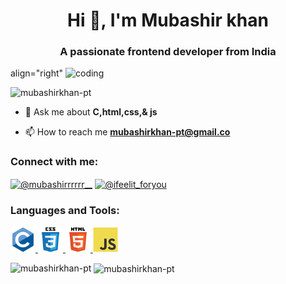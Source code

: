 <h1 align="center">Hi 👋, I'm Mubashir khan</h1>
<h3 align="center">A passionate frontend developer from India</h3>

 align="right" <img alt="coding" width ="350" scr="https://camo.githubusercontent.com/0eda36005abd9bf7e72584afc2f6ef1e808a357cb65a07fc2fe5036ba5268df7/68747470733a2f2f692e70696e696d672e636f6d2f6f726967696e616c732f65382f66342f35332f65386634353334363961336563393765636433353464663436356437333931332e676966"> 

<p align="left"> <img src="https://komarev.com/ghpvc/?username=mubashirkhan-pt&label=Profile%20views&color=0e75b6&style=flat" alt="mubashirkhan-pt" /> </p>

- 💬 Ask me about **C,html,css,& js**

- 📫 How to reach me **mubashirkhan-pt@gmail.co**

<h3 align="left">Connect with me:</h3>
<p align="left">
<a href="https://twitter.com/@mubashirrrrrr__" target="blank"><img align="center" src="https://raw.githubusercontent.com/rahuldkjain/github-profile-readme-generator/master/src/images/icons/Social/twitter.svg" alt="@mubashirrrrrr__" height="30" width="40" /></a>
<a href="https://instagram.com/@ifeelit_foryou" target="blank"><img align="center" src="https://raw.githubusercontent.com/rahuldkjain/github-profile-readme-generator/master/src/images/icons/Social/instagram.svg" alt="@ifeelit_foryou" height="30" width="40" /></a>
</p>

<h3 align="left">Languages and Tools:</h3>
<p align="left"> <a href="https://www.cprogramming.com/" target="_blank" rel="noreferrer"> <img src="https://raw.githubusercontent.com/devicons/devicon/master/icons/c/c-original.svg" alt="c" width="40" height="40"/> </a> <a href="https://www.w3schools.com/css/" target="_blank" rel="noreferrer"> <img src="https://raw.githubusercontent.com/devicons/devicon/master/icons/css3/css3-original-wordmark.svg" alt="css3" width="40" height="40"/> </a> <a href="https://www.w3.org/html/" target="_blank" rel="noreferrer"> <img src="https://raw.githubusercontent.com/devicons/devicon/master/icons/html5/html5-original-wordmark.svg" alt="html5" width="40" height="40"/> </a> <a href="https://developer.mozilla.org/en-US/docs/Web/JavaScript" target="_blank" rel="noreferrer"> <img src="https://raw.githubusercontent.com/devicons/devicon/master/icons/javascript/javascript-original.svg" alt="javascript" width="40" height="40"/> </a> </p>

<p><img align="left" src="https://github-readme-stats.vercel.app/api/top-langs?username=mubashirkhan-pt&show_icons=true&locale=en&layout=compact" alt="mubashirkhan-pt" /></p>

<p>&nbsp;<img align="center" src="https://github-readme-stats.vercel.app/api?username=mubashirkhan-pt&show_icons=true&locale=en" alt="mubashirkhan-pt" /></p>
